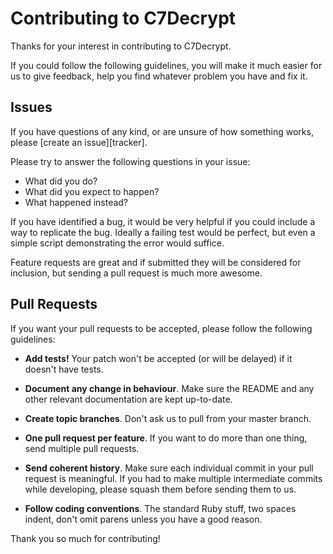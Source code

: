 # Contributing to C7Decrypt 

Thanks for your interest in contributing to C7Decrypt.

If you could follow the following guidelines, you will make it much easier for 
us to give feedback, help you find whatever problem you have and fix it.

## Issues

If you have questions of any kind, or are unsure of how something works, please
[create an issue][tracker].

Please try to answer the following questions in your issue:

- What did you do?
- What did you expect to happen?
- What happened instead?

If you have identified a bug, it would be very helpful if you could include a 
way to replicate the bug.  Ideally a failing test would be perfect, but even a 
simple script demonstrating the error would suffice.

Feature requests are great and if submitted they will be considered for 
inclusion, but sending a pull request is much more awesome.

## Pull Requests

If you want your pull requests to be accepted, please follow the following guidelines:

- **Add tests!** Your patch won't be accepted (or will be delayed) if it doesn't have tests.

- **Document any change in behaviour**. Make sure the README and any other
  relevant documentation are kept up-to-date.

- **Create topic branches**. Don't ask us to pull from your master branch.

- **One pull request per feature**. If you want to do more than one thing, send
  multiple pull requests.

- **Send coherent history**. Make sure each individual commit in your pull
  request is meaningful. If you had to make multiple intermediate commits while
  developing, please squash them before sending them to us.

- **Follow coding conventions**. The standard Ruby stuff, two spaces indent,
  don't omit parens unless you have a good reason.

Thank you so much for contributing!

